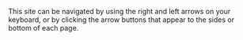 This site can be navigated by using the right and left arrows on your keyboard, or by clicking the arrow buttons that appear to the sides or bottom of each page.
